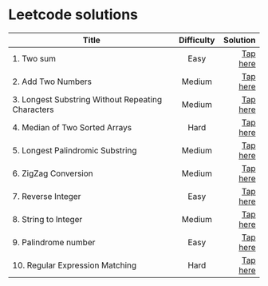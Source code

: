 # Leetcode solutions

| Title | Difficulty | Solution |
| - | :-: | -: |
| 1. Two sum | Easy| [Tap here](./1-two-sum/index.js) |
| 2. Add Two Numbers | Medium |[Tap here](./2-add-two-numbers/index.js) |
| 3. Longest Substring Without Repeating Characters | Medium |[Tap here](./3-longest-substring/index.js) |
| 4. Median of Two Sorted Arrays | Hard |[Tap here](./4-median-of-two-sorted-arrays/index.js)|
| 5. Longest Palindromic Substring | Medium |[Tap here](./5-longest-palindromic-substring/index.js)|
| 6. ZigZag Conversion | Medium |[Tap here](./6-zigzag-conversion/index.js)|
| 7. Reverse Integer | Easy |[Tap here](./7-reverse-integer/index.js)|
| 8. String to Integer | Medium |[Tap here](./8-string-to-integer/index.js)|
| 9. Palindrome number | Easy |[Tap here](./9-palindrome-number/index.js)|
| 10. Regular Expression Matching | Hard |[Tap here](./10-regular-expression-matching/index.js)|
